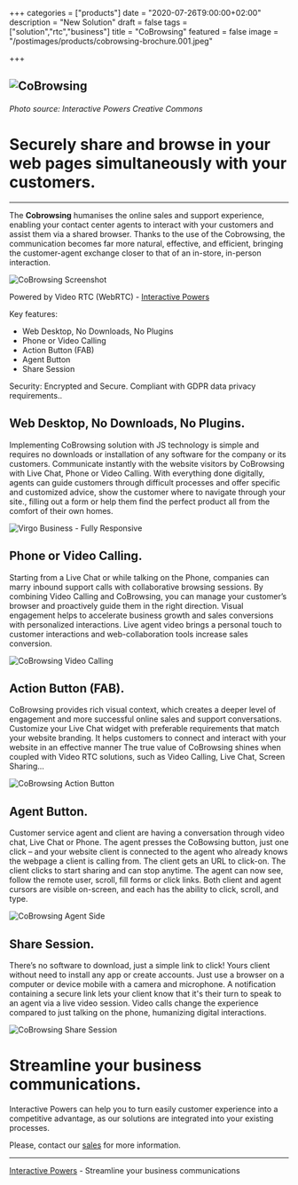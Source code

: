 +++
categories = ["products"]
date = "2020-07-26T9:00:00+02:00"
description = "New Solution"
draft = false
tags = ["solution","rtc","business"]
title = "CoBrowsing"
featured = false
image = "/postimages/products/cobrowsing-brochure.001.jpeg"

+++

![CoBrowsing](/postimages/products/cobrowsing-brochure.001.jpeg)
-------
###### Photo source: Interactive Powers Creative Commons

#	Securely share and browse in your web pages simultaneously with your customers.
---

 The **Cobrowsing** humanises the online sales and support experience, enabling your contact center agents to interact with your customers and assist them via a shared browser. Thanks to the use of the Cobrowsing, the communication becomes far more natural, effective, and efficient, bringing the customer-agent exchange closer to that of an in-store, in-person interaction.
 
 ![CoBrowsing Screenshot](/postimages/products/cobrowsing-brochure.007.jpeg)

Powered by Video RTC (WebRTC) - [Interactive Powers](http://www.ivrpowers.com/)

Key features:

* Web Desktop, No Downloads, No Plugins
* Phone or Video Calling
* Action Button (FAB)
* Agent Button
* Share Session

Security: Encrypted and Secure. Compliant with GDPR data privacy requirements..

## Web Desktop, No Downloads, No Plugins.

Implementing CoBrowsing  solution with JS technology is simple and requires no downloads or installation of any software for the company or its customers. Communicate instantly with the website visitors by CoBrowsing with Live Chat, Phone or Video Calling. With everything done digitally, agents can guide customers through difficult processes and offer specific and customized advice, show the customer where to navigate through your site., filling out a form or help them find the perfect product all from the comfort of their own homes. 

![Virgo Business - Fully Responsive](/postimages/products/cobrowsing-brochure.006.jpeg)

## Phone or Video Calling.

Starting from a Live Chat or while talking on the Phone, companies can marry inbound support calls with  collaborative browsing sessions. By combining Video Calling and CoBrowsing, you can manage your customer’s browser and proactively guide them in the right direction. Visual engagement helps to accelerate business growth and sales conversions with personalized interactions. Live agent video brings a personal touch to customer interactions and web-collaboration tools  increase sales conversion.

![CoBrowsing Video Calling](/postimages/products/cobrowsing-brochure.004.jpeg)

##  Action Button (FAB).

CoBrowsing provides rich visual context, which creates a deeper level of engagement and more successful online sales and support conversations. Customize your Live Chat widget with preferable requirements that match your website branding. It helps customers to connect and interact with your website in an effective manner The true value of CoBrowsing shines when coupled with Video RTC solutions, such as Video Calling, Live Chat, Screen Sharing...

![CoBrowsing Action Button](/postimages/products/cobrowsing-brochure.003.jpeg)

## Agent Button.

Customer service agent and client are having a conversation through video chat, Live Chat or Phone. The agent presses the CoBowsing button, just one click – and your website client is connected to the agent who already knows the webpage a client is calling from. The client gets an URL to click-on. The client clicks to start sharing and can stop anytime. The agent can now see, follow the remote user, scroll, fill forms or click links. Both client and agent cursors are visible on-screen, and each has the ability to click, scroll, and type.

![CoBrowsing Agent Side](/postimages/products/cobrowsing-brochure.011.jpeg)

## Share Session.

There’s no software to download, just a simple link to click! Yours client without need to install any app or create accounts.  Just use a browser on a computer or device mobile with a camera and microphone.  A notification containing a secure link lets your client know that it's their turn to speak to an agent via a live video session. Video calls change the experience compared to just talking on the phone, humanizing digital interactions.

![CoBrowsing Share Session](/postimages/products/cobrowsing-brochure.012.jpeg)

# Streamline your business communications.

Interactive Powers can help you to turn easily customer experience into a competitive advantage, as our solutions are integrated into your existing processes.

Please, contact our [sales](https://www.ivrpowers.com/support-services/) for more information.

---
[Interactive Powers](http://www.ivrpowers.com/) - Streamline your business communications
